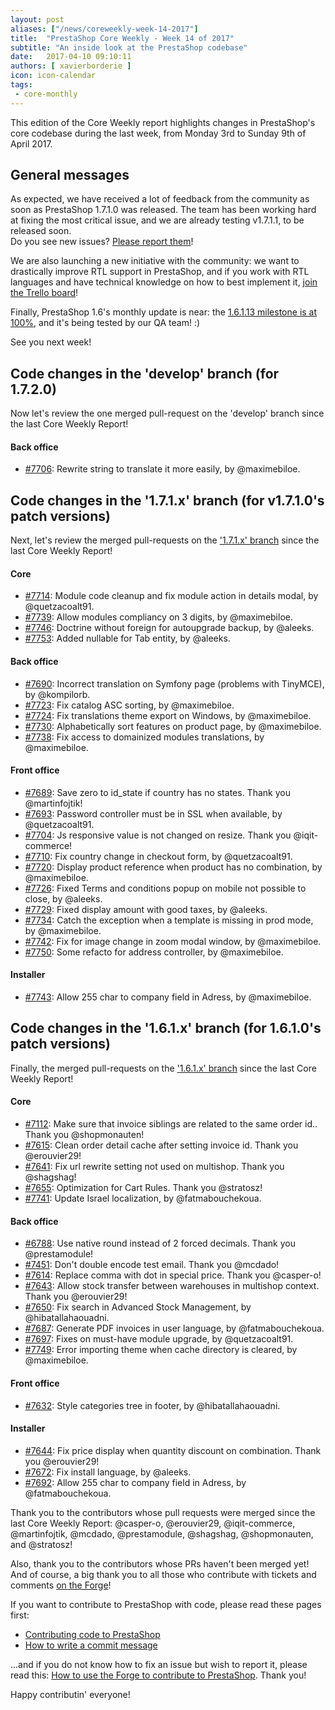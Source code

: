 ```yaml
---
layout: post
aliases: ["/news/coreweekly-week-14-2017"]
title:  "PrestaShop Core Weekly - Week 14 of 2017"
subtitle: "An inside look at the PrestaShop codebase"
date:   2017-04-10 09:10:11
authors: [ xavierborderie ]
icon: icon-calendar
tags:
 - core-monthly
---
```


This edition of the Core Weekly report highlights changes in PrestaShop's core codebase during the last week, from Monday 3rd to Sunday 9th of April 2017.


## General messages

As expected, we have received a lot of feedback from the community as soon as PrestaShop 1.7.1.0 was released. The team has been working hard at fixing the most critical issue, and we are already testing v1.7.1.1, to be released soon.<br/>
Do you see new issues? [Please report them](http://forge.prestashop.com/)!

We are also launching a new initiative with the community: we want to drastically improve RTL support in PrestaShop, and if you work with RTL languages and have technical knowledge on how to best implement it, [join the Trello board](http://build.prestashop.com/news/PrestaShop-RTL-project/)!

Finally, PrestaShop 1.6's monthly update is near: the [1.6.1.13 milestone is at 100%](https://github.com/PrestaShop/PrestaShop/milestone/19?closed=1), and it's being tested by our QA team! :)

See you next week!


## Code changes in the 'develop' branch (for 1.7.2.0)

Now let's review the one merged pull-request on the 'develop' branch since the last Core Weekly Report!

#### Back office

* [#7706](https://github.com/PrestaShop/PrestaShop/pull/7706): Rewrite string to translate it more easily, by @maximebiloe.


## Code changes in the '1.7.1.x' branch (for v1.7.1.0's patch versions) 

Next, let's review the merged pull-requests on the ['1.7.1.x' branch](https://github.com/PrestaShop/PrestaShop/tree/1.7.1.x) since the last Core Weekly Report!


#### Core

* [#7714](https://github.com/PrestaShop/PrestaShop/pull/7714): Module code cleanup and fix module action in details modal, by @quetzacoalt91.
* [#7739](https://github.com/PrestaShop/PrestaShop/pull/7739): Allow modules compliancy on 3 digits, by @maximebiloe.
* [#7746](https://github.com/PrestaShop/PrestaShop/pull/7746): Doctrine without foreign for autoupgrade backup, by @aleeks.
* [#7753](https://github.com/PrestaShop/PrestaShop/pull/7753): Added nullable for Tab entity, by @aleeks.


#### Back office

* [#7690](https://github.com/PrestaShop/PrestaShop/pull/7690): Incorrect translation on Symfony page (problems with TinyMCE), by @kompilorb.
* [#7723](https://github.com/PrestaShop/PrestaShop/pull/7723): Fix catalog ASC sorting, by @maximebiloe.
* [#7724](https://github.com/PrestaShop/PrestaShop/pull/7724): Fix translations theme export on Windows, by @maximebiloe.
* [#7730](https://github.com/PrestaShop/PrestaShop/pull/7730): Alphabetically sort features on product page, by @maximebiloe.
* [#7738](https://github.com/PrestaShop/PrestaShop/pull/7738): Fix access to domainized modules translations, by @maximebiloe.


#### Front office

* [#7689](https://github.com/PrestaShop/PrestaShop/pull/7689): Save zero to id_state if country has no states. Thank you @martinfojtik!
* [#7693](https://github.com/PrestaShop/PrestaShop/pull/7693): Password controller must be in SSL when available, by @quetzacoalt91.
* [#7704](https://github.com/PrestaShop/PrestaShop/pull/7704): Js responsive value is not changed on resize. Thank you @iqit-commerce!
* [#7710](https://github.com/PrestaShop/PrestaShop/pull/7710): Fix country change in checkout form, by @quetzacoalt91.
* [#7720](https://github.com/PrestaShop/PrestaShop/pull/7720): Display product reference when product has no combination, by @maximebiloe.
* [#7726](https://github.com/PrestaShop/PrestaShop/pull/7726): Fixed Terms and conditions popup on mobile not possible to close, by @aleeks.
* [#7729](https://github.com/PrestaShop/PrestaShop/pull/7729): Fixed display amount with good taxes, by @aleeks.
* [#7734](https://github.com/PrestaShop/PrestaShop/pull/7734): Catch the exception when a template is missing in prod mode, by @maximebiloe.
* [#7742](https://github.com/PrestaShop/PrestaShop/pull/7742): Fix for image change in zoom modal window, by @maximebiloe.
* [#7750](https://github.com/PrestaShop/PrestaShop/pull/7750): Some refacto for address controller, by @maximebiloe.


#### Installer

* [#7743](https://github.com/PrestaShop/PrestaShop/pull/7743): Allow 255 char to company field in Adress, by @maximebiloe.


## Code changes in the '1.6.1.x' branch (for 1.6.1.0's patch versions) 

Finally, the merged pull-requests on the ['1.6.1.x' branch](https://github.com/PrestaShop/PrestaShop/tree/develop) since the last Core Weekly Report!


#### Core

* [#7112](https://github.com/PrestaShop/PrestaShop/pull/7112): Make sure that invoice siblings are related to the same order id.. Thank you @shopmonauten!
* [#7615](https://github.com/PrestaShop/PrestaShop/pull/7615): Clean order detail cache after setting invoice id. Thank you @erouvier29!
* [#7641](https://github.com/PrestaShop/PrestaShop/pull/7641): Fix url rewrite setting not used on multishop. Thank you @shagshag!
* [#7655](https://github.com/PrestaShop/PrestaShop/pull/7655): Optimization for Cart Rules. Thank you @stratosz!
* [#7741](https://github.com/PrestaShop/PrestaShop/pull/7741): Update Israel localization, by @fatmabouchekoua.


#### Back office

* [#6788](https://github.com/PrestaShop/PrestaShop/pull/6788): Use native round instead of 2 forced decimals. Thank you @prestamodule!
* [#7451](https://github.com/PrestaShop/PrestaShop/pull/7451): Don't double encode test email. Thank you @mcdado!
* [#7614](https://github.com/PrestaShop/PrestaShop/pull/7614): Replace comma with dot in special price. Thank you @casper-o!
* [#7643](https://github.com/PrestaShop/PrestaShop/pull/7643): Allow stock transfer between warehouses in multishop context. Thank you @erouvier29!
* [#7650](https://github.com/PrestaShop/PrestaShop/pull/7650): Fix search in Advanced Stock Management, by @hibatallahaouadni.
* [#7687](https://github.com/PrestaShop/PrestaShop/pull/7687): Generate PDF invoices in user language, by @fatmabouchekoua.
* [#7697](https://github.com/PrestaShop/PrestaShop/pull/7697): Fixes on must-have module upgrade, by @quetzacoalt91.
* [#7749](https://github.com/PrestaShop/PrestaShop/pull/7749): Error importing theme when cache directory is cleared, by @maximebiloe.


#### Front office

* [#7632](https://github.com/PrestaShop/PrestaShop/pull/7632): Style categories tree in footer, by @hibatallahaouadni.


#### Installer

* [#7644](https://github.com/PrestaShop/PrestaShop/pull/7644): Fix price display when quantity discount on combination. Thank you @erouvier29!
* [#7672](https://github.com/PrestaShop/PrestaShop/pull/7672): Fix install language, by @aleeks.
* [#7692](https://github.com/PrestaShop/PrestaShop/pull/7692): Allow 255 char to company field in Adress, by @fatmabouchekoua.


Thank you to the contributors whose pull requests were merged since the last Core Weekly Report: @casper-o, @erouvier29, @iqit-commerce, @martinfojtik, @mcdado, @prestamodule, @shagshag, @shopmonauten, and @stratosz!


Also, thank you to the contributors whose PRs haven't been merged yet! And of course, a big thank you to all those who contribute with tickets and comments [on the Forge](http://forge.prestashop.com/)!

If you want to contribute to PrestaShop with code, please read these pages first:

 * [Contributing code to PrestaShop](http://doc.prestashop.com/display/PS16/Contributing+code+to+PrestaShop)
 * [How to write a commit message](http://doc.prestashop.com/display/PS16/How+to+write+a+commit+message)

...and if you do not know how to fix an issue but wish to report it, please read this: [How to use the Forge to contribute to PrestaShop](http://doc.prestashop.com/display/PS16/How+to+use+the+Forge+to+contribute+to+PrestaShop). Thank you!

Happy contributin' everyone!
